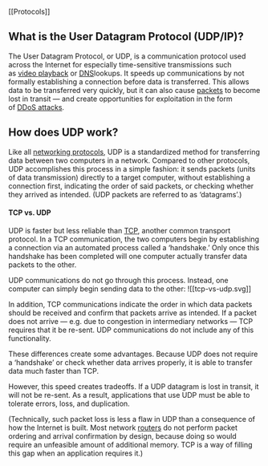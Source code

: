 [[Protocols]]

## What is the User Datagram Protocol (UDP/IP)?

The User Datagram Protocol, or UDP, is a communication protocol used across the Internet for especially time-sensitive transmissions such as [video playback](https://www.cloudflare.com/learning/video/what-is-streaming/) or [DNS](https://www.cloudflare.com/learning/dns/what-is-dns/)lookups. It speeds up communications by not formally establishing a connection before data is transferred. This allows data to be transferred very quickly, but it can also cause [packets](https://www.cloudflare.com/learning/network-layer/what-is-a-packet/) to become lost in transit — and create opportunities for exploitation in the form of [DDoS attacks](https://www.cloudflare.com/learning/ddos/what-is-a-ddos-attack/).

## How does UDP work?

Like all [networking protocols](https://www.cloudflare.com/learning/network-layer/what-is-a-protocol/), UDP is a standardized method for transferring data between two computers in a network. Compared to other protocols, UDP accomplishes this process in a simple fashion: it sends packets (units of data transmission) directly to a target computer, without establishing a connection first, indicating the order of said packets, or checking whether they arrived as intended. (UDP packets are referred to as ‘datagrams’.)

#### TCP vs. UDP

UDP is faster but less reliable than [TCP](https://www.cloudflare.com/learning/ddos/glossary/tcp-ip/), another common transport protocol. In a TCP communication, the two computers begin by establishing a connection via an automated process called a ‘handshake.’ Only once this handshake has been completed will one computer actually transfer data packets to the other.

UDP communications do not go through this process. Instead, one computer can simply begin sending data to the other:
![[tcp-vs-udp.svg]]

In addition, TCP communications indicate the order in which data packets should be received and confirm that packets arrive as intended. If a packet does not arrive — e.g. due to congestion in intermediary networks — TCP requires that it be re-sent. UDP communications do not include any of this functionality.

These differences create some advantages. Because UDP does not require a ‘handshake’ or check whether data arrives properly, it is able to transfer data much faster than TCP.

However, this speed creates tradeoffs. If a UDP datagram is lost in transit, it will not be re-sent. As a result, applications that use UDP must be able to tolerate errors, loss, and duplication.

(Technically, such packet loss is less a flaw in UDP than a consequence of how the Internet is built. Most network [routers](https://www.cloudflare.com/learning/network-layer/what-is-a-router/) do not perform packet ordering and arrival confirmation by design, because doing so would require an unfeasible amount of additional memory. TCP is a way of filling this gap when an application requires it.)

